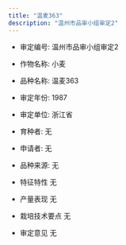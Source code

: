 ```yaml
---
title: "温麦363"
description: "温州市品审小组审定2"
---
```

* 审定编号:  温州市品审小组审定2

*  作物名称:  小麦

*  品种名称:  温麦363

*  审定年份:  1987

*  审定单位:  浙江省

* 育种者:  无

*  申请者:  无

*  品种来源:  无

*  特征特性
无

*  产量表现
无

*  栽培技术要点
无

*  审定意见
无
